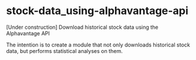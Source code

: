 # stock-data_using-alphavantage-api
[Under construction] Download historical stock data using the Alphavantage API

The intention is to create a module that not only downloads historical stock data, but performs statistical analyses on them.
